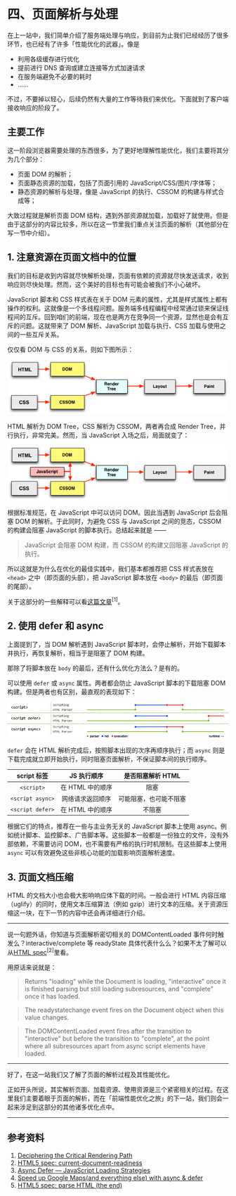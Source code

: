 # 四、页面解析与处理

在上一站中，我们简单介绍了服务端处理与响应，到目前为止我们已经经历了很多环节，也已经有了许多「性能优化的武器」。像是

- 利用各级缓存进行优化
- 提前进行 DNS 查询或建立连接等方式加速请求
- 在服务端避免不必要的耗时
- ……

不过，不要掉以轻心，后续仍然有大量的工作等待我们来优化。下面就到了客户端接收响应的阶段了。

## 主要工作

这一阶段浏览器需要处理的东西很多，为了更好地理解性能优化，我们主要将其分为几个部分：

- 页面 DOM 的解析；
- 页面静态资源的加载，包括了页面引用的 JavaScript/CSS/图片/字体等；
- 静态资源的解析与处理，像是 JavaScript 的执行、CSSOM 的构建与样式合成等；

大致过程就是解析页面 DOM 结构，遇到外部资源就加载，加载好了就使用。但是由于这部分的内容比较多，所以在这一节里我们重点关注页面的解析（其他部分在写一节中介绍）。

## 1. 注意资源在页面文档中的位置

我们的目标是收到内容就尽快解析处理，页面有依赖的资源就尽快发送请求，收到响应则尽快处理。然而，这个美好的目标也有可能会被我们不小心破坏。

JavaScript 脚本和 CSS 样式表在关于 DOM 元素的属性，尤其是样式属性上都有操作的权利。这就像是一个多线程问题。服务端多线程编程中经常通过锁来保证线程间的互斥。回到咱们的前端，现在也是两方在竞争同一个资源，显然也是会有互斥的问题。这就带来了 DOM 解析、JavaScript 加载与执行、CSS 加载与使用之间的一些互斥关系。

仅仅看 DOM 与 CSS 的关系，则如下图所示：

![pipeline for dom and css](./img/pipeline1.png)

HTML 解析为 DOM Tree，CSS 解析为 CSSOM，两者再合成 Render Tree，并行执行，非常完美。然而，当 JavaScript 入场之后，局面就变了：

![pipeline for dom and css with js](./img/pipeline2.png)

根据标准规范，在 JavaScript 中可以访问 DOM。因此当遇到 JavaScript 后会阻塞 DOM 的解析。于此同时，为避免 CSS 与 JavaScript 之间的竞态，CSSOM 的构建会阻塞 JavaScript 的脚本执行。总结起来就是 ——

> JavaScript 会阻塞 DOM 构建，而 CSSOM 的构建又回阻塞 JavaScript 的执行。

所以这就是为什么在优化的最佳实践中，我们基本都推荐把 CSS 样式表放在 `<head>` 之中（即页面的头部），把 JavaScript 脚本放在 `<body>` 的最后（即页面的尾部）。

关于这部分的一些解释可以看[这篇文章](https://calendar.perfplanet.com/2012/deciphering-the-critical-rendering-path/)<sup>[1]</sup>。

## 2. 使用 defer 和 async

上面提到了，当 DOM 解析遇到 JavaScript 脚本时，会停止解析，开始下载脚本并执行，再恢复解析，相当于是阻塞了 DOM 构建。

那除了将脚本放在 `body` 的最后，还有什么优化方法么？是有的。

可以使用 `defer` 或 `async` 属性。两者都会防止 JavaScript 脚本的下载阻塞 DOM 构建。但是两者也有区别，最直观的表现如下：

![async defer](./img/async-defer.jpeg)

`defer` 会在 HTML 解析完成后，按照脚本出现的次序再顺序执行；而 `async` 则是下载完成就立即开始执行，同时阻塞页面解析，不保证脚本间的执行顺序。

|  script 标签   |   JS 执行顺序    |   是否阻塞解析 HTML    |
| :------------: | :--------------: | :--------------------: |
|    `<script>`    | 在 HTML 中的顺序 |          阻塞          |
| `<script async>` | 网络请求返回顺序 | 可能阻塞，也可能不阻塞 |
| `<script defer>` | 在 HTML 中的顺序 |         不阻塞         |

根据它们的特点，推荐在一些与主业务无关的 JavaScript 脚本上使用 async。例如统计脚本、监控脚本、广告脚本等。这些脚本一般都是一份独立的文件，没有外部依赖，不需要访问 DOM，也不需要有严格的执行时机限制。在这些脚本上使用 `async` 可以有效避免这些非核心功能的加载影响页面解析速度。

## 3. 页面文档压缩

HTML 的文档大小也会极大影响响应体下载的时间。一般会进行 HTML 内容压缩（uglify）的同时，使用文本压缩算法（例如 gzip）进行文本的压缩。关于资源压缩这一块，在下一节的内容中还会再详细进行介绍。

---

说一句题外话，你知道与页面解析密切相关的 DOMContentLoaded 事件何时触发么？interactive/complete 等 readyState 具体代表什么么？如果不太了解可以从[HTML spec](https://html.spec.whatwg.org/multipage/dom.html#current-document-readiness)<sup>[2]</sup>里看。

用原话来说就是：

> Returns "loading" while the Document is loading, "interactive" once it is finished parsing but still loading subresources, and "complete" once it has loaded.

> The readystatechange event fires on the Document object when this value changes.

> The DOMContentLoaded event fires after the transition to "interactive" but before the transition to "complete", at the point where all subresources apart from async script elements have loaded.

---

好了，在这一站我们又了解了页面的解析过程及其性能优化。

正如开头所说，其实解析页面、加载资源、使用资源是三个紧密相关的过程。在这里我们主要着眼于页面的解析，而在「前端性能优化之旅」的下一站，我们则会一起来涉足到这部分的其他诸多优化点中。

---

## 参考资料

1. [Deciphering the Critical Rendering Path](https://calendar.perfplanet.com/2012/deciphering-the-critical-rendering-path/)
1. [HTML5 spec: current-document-readiness](https://html.spec.whatwg.org/multipage/dom.html#current-document-readiness)
1. [Async Defer — JavaScript Loading Strategies](https://medium.com/@raviroshan.talk/async-defer-javascript-loading-strategies-da489a0ba47e)
1. [Speed up Google Maps(and everything else) with async & defer](https://medium.com/@nikjohn/speed-up-google-maps-and-everything-else-with-async-defer-7b9814efb2b)
1. [HTML5 spec: parse HTML (the end)](https://html.spec.whatwg.org/multipage/parsing.html#the-end)
